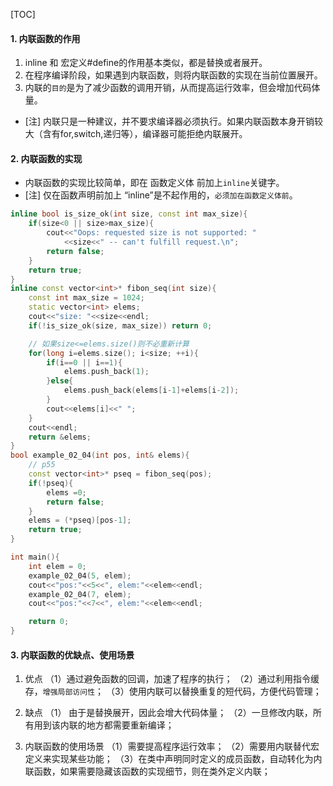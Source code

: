 [TOC]
#### 1. 内联函数的作用
1. inline 和 宏定义#define的作用基本类似，都是替换或者展开。
2. 在程序编译阶段，如果遇到内联函数，则将内联函数的实现在当前位置展开。
3. 内联的`目的`是为了减少函数的调用开销，从而提高运行效率，但会增加代码体量。
+ [注]
内联只是一种建议，并不要求编译器必须执行。如果内联函数本身开销较大（含有for,switch,递归等），编译器可能拒绝内联展开。

#### 2. 内联函数的实现
+ 内联函数的实现比较简单，即在 函数定义体 前加上`inline`关键字。
+ [注] 仅在函数声明前加上 “inline”是不起作用的，`必须加在函数定义体前`。
```c++
inline bool is_size_ok(int size, const int max_size){
    if(size<0 || size>max_size){
        cout<<"Oops: requested size is not supported: "
            <<size<<" -- can't fulfill request.\n";
        return false;
    }
    return true;
}
inline const vector<int>* fibon_seq(int size){
    const int max_size = 1024;
    static vector<int> elems;
    cout<<"size: "<<size<<endl;
    if(!is_size_ok(size, max_size)) return 0;

    // 如果size<=elems.size()则不必重新计算
    for(long i=elems.size(); i<size; ++i){
        if(i==0 || i==1){
            elems.push_back(1);
        }else{
            elems.push_back(elems[i-1]+elems[i-2]);
        }
        cout<<elems[i]<<" ";
    }
    cout<<endl;
    return &elems;
}
bool example_02_04(int pos, int& elems){
    // p55
    const vector<int>* pseq = fibon_seq(pos);
    if(!pseq){
        elems =0;
        return false;
    }
    elems = (*pseq)[pos-1];
    return true;
}

int main(){
    int elem = 0;
    example_02_04(5, elem);
    cout<<"pos:"<<5<<", elem:"<<elem<<endl;
    example_02_04(7, elem);
    cout<<"pos:"<<7<<", elem:"<<elem<<endl;

    return 0;
}

```

#### 3. 内联函数的优缺点、使用场景
1. 优点
（1）通过避免函数的回调，加速了程序的执行；
（2）通过利用指令缓存，`增强局部访问性`；
（3）使用内联可以替换重复的短代码，方便代码管理；

2. 缺点
（1） 由于是替换展开，因此会增大代码体量；
（2）一旦修改内联，所有用到该内联的地方都需要重新编译；

3. 内联函数的使用场景
（1）需要提高程序运行效率；
（2）需要用内联替代宏定义来实现某些功能；
（3）在类中声明同时定义的成员函数，自动转化为内联函数，如果需要隐藏该函数的实现细节，则在类外定义内联；